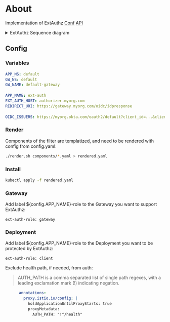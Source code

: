 # About
Implementation of ExtAuthz
[Conf](https://www.envoyproxy.io/docs/envoy/latest/configuration/http/http_filters/ext_authz_filter) 
[API](https://www.envoyproxy.io/docs/envoy/latest/api-v3/extensions/filters/http/ext_authz/v3/ext_authz.proto#extensions-filters-http-ext-authz-v3-extauthz)  
  
<details>
  <summary>ExtAuthz Sequence diagram</summary>
  <a href="docs/sequence-diagram.pdf"><img src="docs/sequence-diagram.svg" alt="PDF"></a>
</details>


## Config
### Variables
```yaml
APP_NS: default
GW_NS: default
GW_NAME: default-gateway

APP_NAME: ext-auth
EXT_AUTH_HOST: authorizer.myorg.com
REDIRECT_URI: https://gateway.myorg.com/oidc/idpresponse

OIDC_ISSUERS: https://myorg.okta.com/oauth2/default?client_id=...&client_secret=...&scope=openid email profile address phone offline_access,https://myorg.okta.com?client_id=...&client_secret=...&scope=openid email profile address phone offline_access,https://cognito-idp.us-east-1.amazonaws.com/us-east-1_...?client_id=...&https://cognito-idp.us-west-2.amazonaws.com/us-west-2_...?client_id=...
```

### Render
Components of the filter are templatized, and need to be rendered with config from config.yaml:
```bash
./render.sh components/*.yaml > rendered.yaml
```

### Install
```bash
kubectl apply -f rendered.yaml 
```

### Gateway
Add label ${config.APP_NAME}-role to the Gateway you want to support ExtAuthz:
```
ext-auth-role: gateway
```

### Deployment
Add label ${config.APP_NAME}-role to the Deployment you want to be protected by ExtAuthz:
```
ext-auth-role: client
```

Exclude health path, if needed, from auth:
> AUTH_PATH is a comma separated list of single path regexes, with a leading exclamation mark (!) indicating negation.
```yaml
      annotations:
        proxy.istio.io/config: |
          holdApplicationUntilProxyStarts: true
          proxyMetadata:
            AUTH_PATH: "!^/health"

```

